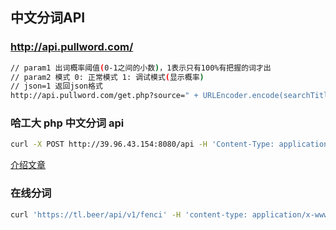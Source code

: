 
## 中文分词API

### http://api.pullword.com/

```sh
// param1 出词概率阈值(0-1之间的小数)，1表示只有100%有把握的词才出
// param2 模式 0: 正常模式 1: 调试模式(显示概率)
// json=1 返回json格式
http://api.pullword.com/get.php?source=" + URLEncoder.encode(searchTitle) + "&param1=0&param2=0&json=1
```

### 哈工大 php 中文分词 api

```sh
curl -X POST http://39.96.43.154:8080/api -H 'Content-Type: application/json' -d '{"text":"待分词的文本，1024个字或256个词以内"}'
```

[介绍文章](https://blog.csdn.net/Deng_Xian_Sheng/article/details/118575782)

### 在线分词

```sh
curl 'https://tl.beer/api/v1/fenci' -H 'content-type: application/x-www-form-urlencoded' --data-raw 'cont=%E4%B8%AD%E6%96%87%E8%AF%8D%E6%80%A7%E6%A0%87%E6%B3%A8%E5%AF%B9%E7%85%A7%E8%A1%A8&cixin=false&model=false'
```
